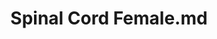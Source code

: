 ---
title: Spinal Cord Female.md
release_version: v1.2
model_type: ref-organs
description: '[This reference organ](https://hubmapconsortium.github.io/ccf/pages/ccf-3d-reference-library.html) was created using data from the Visible Human Female (VHF), provided by the National Library of Medicine. The VHF has 6 lumbar verts, and the total length of her spinal column is 60.923 cm. [(Frostell et al. 2016)](https://www.frontiersin.org/article/10.3389/fneur.2016.00238) was referenced during model preparation.'
creators:
  - 0000-0003-4066-7531
  - 0000-0002-3333-5646
project_leads:
  - 0000-0002-3321-6137
reviewers:
  - 0000-0002-4096-8601
creation_date: 2022-05-06T00:00:00
license: CC BY 4.0
publisher:  HuBMAP 
funder:  National Institutes of Health 
award_number:  OT2OD026671 
hubmap_id:  HBM625.LDJN.633 
doi: https://doi.org/10.48539/HBM625.LDJN.633
---